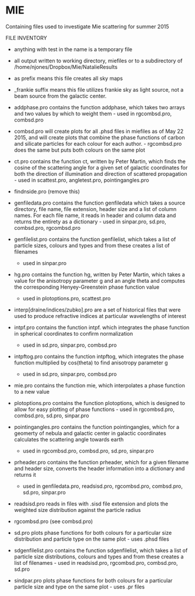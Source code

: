 # MIE
Containing files used to investigate Mie scattering for summer 2015

FILE INVENTORY
- anything with test in the name is a temporary file
- all output written to working directory, miefiles or to a subdirectory
  of /home/njones/Dropbox/Mie/NatalieResults
- as prefix means this file creates all sky maps
- _frankie suffix means this file utilizes frankie sky as light source,
  not a beam source from the galactic center.

- addphase.pro contains the function addphase, which takes two arrays and
   two values by which to weight them
       - used in rgcombsd.pro, combsd.pro

- combsd.pro will create plots for all .phsd files in miefiles as of May 22
  2015, and will create plots that combine the phase functions of carbon 
  and silicate particles for each colour for each author.
      - rgcombsd.pro does the same but puts both colours on the same plot 

- ct.pro contains the function ct, written by Peter Martin, which finds the
  cosine of the scattering angle for a given set of galactic coordinates for
  both the direction of illumination and direction of scattered propagation
       - used in scattest.pro, angletest.pro, pointingangles.pro

- findnside.pro (remove this)

- genfiledata.pro contains the function genfiledata which takes a source
  directory, file name, file extension, header size and a list of column 
  names. For each file name, it reads in header and column data and returns
  the entirety as a dictionary
      - used in sinpar.pro, sd.pro, combsd.pro, rgcombsd.pro

- genfilelist.pro contains the function genfilelist, which takes a list of
  particle sizes, colours and types and from these creates a list of 
  filenames
	- used in sinpar.pro

- hg.pro contains the function hg, written by Peter Martin, which takes a value
  for the anisotropy parameter g and an angle theta and computes the
  corresponding Henyey-Greenstein phase function value
  	- used in plotoptions.pro, scattest.pro

- interp[draine/indices/zubko].pro are a set of historical files that were
  used to produce refractive indices at particular wavelengths of interest

- intpf.pro contains the function intpf. which integrates the phase function in 
  spherical coordinates to confirm normalization
  	- used in sd.pro, sinpar.pro, combsd.pro

- intpftog.pro contains the function intpftog, which integrates the phase
  function multiplied by cos(theta) to find anisotropy parameter g
  	- used in sd.pro, sinpar.pro, combsd.pro

- mie.pro contains the function mie, which interpolates a phase function to
  a new value

- plotoptions.pro contains the function plotoptions, which is designed to allow
  for easy plotting of phase functions
      	- used in rgcombsd.pro, combsd.pro, sd.pro, sinpar.pro

- pointingangles.pro contains the function pointingangles, which for a geomerty
  of nebula and galactic center in galactic coordinates calculates the
  scattering angle towards earth
  	 - used in rgcombsd.pro, combsd.pro, sd.pro, sinpar.pro

- prheader.pro contains the function prheader, which for a given filename and
  header size, converts the header information into a dictionary and returns it
  	 - used in genfiledata.pro, readsisd.pro, rgcombsd.pro, combsd.pro,
	  sd.pro, sinpar.pro

- readsisd.pro reads in files with .sisd file extension and plots the weighted
  size distribution against the particle radius

- rgcombsd.pro (see combsd.pro)

- sd.pro plots phase functions for both colours for a particular size
  distribution and particle type on the same plot - uses .phsd files

- sdgenfilelist.pro contains the function sdgenfilelist, which takes a list of
  particle size distributions, colours and types and from these creates a 
  list of filenames
       - used in readsisd.pro, rgcombsd.pro, combsd.pro, sd.pro

- sindpar.pro plots phase functions for both colours for a particular particle 
  size and type on the same plot - uses .pr files